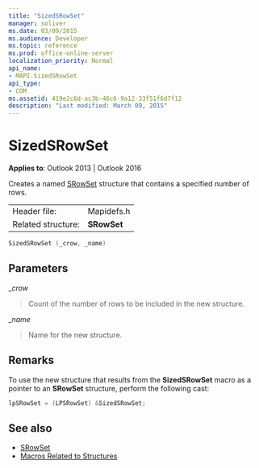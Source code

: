 ```yaml
---
title: "SizedSRowSet"
manager: soliver
ms.date: 03/09/2015
ms.audience: Developer
ms.topic: reference
ms.prod: office-online-server
localization_priority: Normal
api_name:
- MAPI.SizedSRowSet
api_type:
- COM
ms.assetid: 419e2c6d-ac3b-46c6-9a12-33f51f6d7f12
description: "Last modified: March 09, 2015"
---
```


# SizedSRowSet

**Applies to**: Outlook 2013 | Outlook 2016 
  
Creates a named [SRowSet](srowset.md) structure that contains a specified number of rows. 
  
|||
|:-----|:-----|
|Header file:  <br/> |Mapidefs.h  <br/> |
|Related structure:  <br/> |**SRowSet** <br/> |
   
```cpp
SizedSRowSet (_crow, _name)
```

## Parameters

__crow_
  
> Count of the number of rows to be included in the new structure.
    
__name_
  
> Name for the new structure.
    
## Remarks

To use the new structure that results from the **SizedSRowSet** macro as a pointer to an **SRowSet** structure, perform the following cast: 
  
```cpp
lpSRowSet = (LPSRowSet) &SizedSRowSet;

```

## See also

- [SRowSet](srowset.md)
- [Macros Related to Structures](macros-related-to-structures.md)

